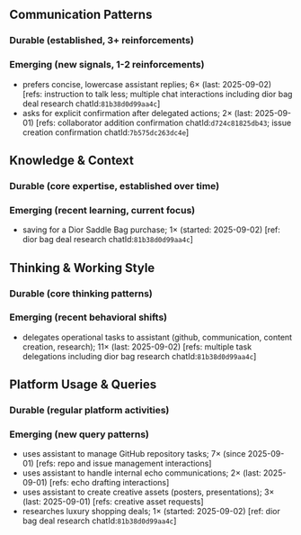 ## Communication Patterns
### Durable (established, 3+ reinforcements)

### Emerging (new signals, 1-2 reinforcements)
- prefers concise, lowercase assistant replies; 6× (last: 2025-09-02) [refs: instruction to talk less; multiple chat interactions including dior bag deal research chatId:`81b38d0d99aa4c`]
- asks for explicit confirmation after delegated actions; 2× (last: 2025-09-01) [refs: collaborator addition confirmation chatId:`d724c81825db43`; issue creation confirmation chatId:`7b575dc263dc4e`]

## Knowledge & Context
### Durable (core expertise, established over time)

### Emerging (recent learning, current focus)
- saving for a Dior Saddle Bag purchase; 1× (started: 2025-09-02) [ref: dior bag deal research chatId:`81b38d0d99aa4c`]

## Thinking & Working Style
### Durable (core thinking patterns)

### Emerging (recent behavioral shifts)
- delegates operational tasks to assistant (github, communication, content creation, research); 11× (last: 2025-09-02) [refs: multiple task delegations including dior bag research chatId:`81b38d0d99aa4c`]

## Platform Usage & Queries
### Durable (regular platform activities)

### Emerging (new query patterns)
- uses assistant to manage GitHub repository tasks; 7× (since 2025-09-01) [refs: repo and issue management interactions]
- uses assistant to handle internal echo communications; 2× (last: 2025-09-01) [refs: echo drafting interactions]
- uses assistant to create creative assets (posters, presentations); 3× (last: 2025-09-01) [refs: creative asset requests]
- researches luxury shopping deals; 1× (started: 2025-09-02) [ref: dior bag deal research chatId:`81b38d0d99aa4c`]